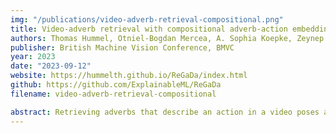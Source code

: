 ```yaml
---
img: "/publications/video-adverb-retrieval-compositional.png"
title: Video-adverb retrieval with compositional adverb-action embeddings
authors: Thomas Hummel, Otniel-Bogdan Mercea, A. Sophia Koepke, Zeynep Akata
publisher: British Machine Vision Conference, BMVC
year: 2023
date: "2023-09-12"
website: https://hummelth.github.io/ReGaDa/index.html 
github: https://github.com/ExplainableML/ReGaDa
filename: video-adverb-retrieval-compositional

abstract: Retrieving adverbs that describe an action in a video poses a crucial step towards fine-grained video understanding. We propose a framework for video-to-adverb retrieval (and vice versa) that aligns video embeddings with their matching compositional adverb-action text embedding in a joint embedding space. The compositional adverb-action text embedding is learned using a residual gating mechanism, along with a novel training objective consisting of triplet losses and a regression target. Our method achieves state-of-the-art performance on five recent benchmarks for video-adverb retrieval. Furthermore, we introduce dataset splits to benchmark video-adverb retrieval for unseen adverb-action compositions on subsets of the MSR-VTT Adverbs and ActivityNet Adverbs datasets. Our proposed framework outperforms all prior works for the generalisation task of retrieving adverbs from videos for unseen adverb-action compositions.
---
```

